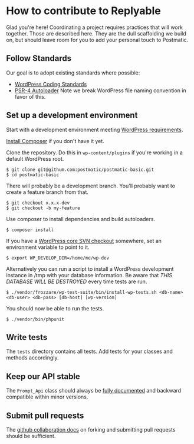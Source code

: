 # How to contribute to Replyable

Glad you're here! Coordinating a project requires practices that will work together. Those are described here. They are the dull scaffolding we build on, but should leave room for you to add your personal touch to Postmatic. 

## Follow Standards

Our goal is to adopt existing standards where possible:

* [WordPress Coding Standards](https://make.wordpress.org/core/handbook/best-practices/coding-standards/)
* [PSR-4 Autoloader](http://www.php-fig.org/psr/psr-4/) Note we break WordPress file naming convention in favor of this.

## Set up a development environment

Start with a development environment meeting [WordPress requirements](https://wordpress.org/about/requirements/). 

[Install Composer](https://getcomposer.org/doc/00-intro.md#installation-linux-unix-osx) if you don't have it yet.

Clone the repository. Do this in `wp-content/plugins` if you're working in a default WordPress root.

	$ git clone git@githum.com:postmatic/postmatic-basic.git
	$ cd postmatic-basic
	
There will probably be a development branch. You'll probably want to create a feature branch from that.

	$ git checkout x.x.x-dev
	$ git checkout -b my-feature
	
Use composer to install dependencies and build autoloaders.

	$ composer install

If you have a [WordPress core SVN checkout](https://develop.svn.wordpress.org/trunk) somewhere, set an environment variable to point to it.

	$ export WP_DEVELOP_DIR=/home/me/wp-dev
	
Alternatively you can run a script to install a WordPress development instance in /tmp with your database information. Be aware that *THIS DATABASE WILL BE DESTROYED* every time tests are run.

	$ ./vendor/frozzare/wp-test-suite/bin/install-wp-tests.sh <db-name> <db-user> <db-pass> [db-host] [wp-version]
	
You should now be able to run the tests.

	$ ./vendor/bin/phpunit
	
## Write tests

The `tests` directory contains all tests. Add tests for your classes and methods accordingly.

## Keep our API stable

The `Prompt_Api` class should always be [fully documented](http://docs.gopostmatic.com/collection/103-api-developer-docs) and backward compatible within minor versions.

## Submit pull requests

The [github collaboration docs](https://help.github.com/categories/collaborating-on-projects-using-issues-and-pull-requests/) on forking and submitting pull requests should be sufficient.

